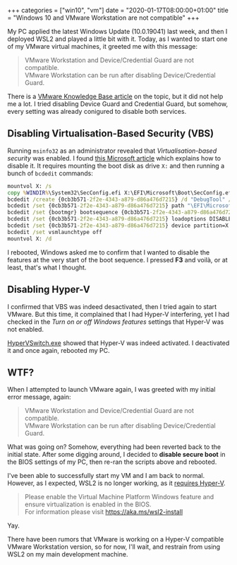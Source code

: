 +++
categories = ["win10", "vm"]
date = "2020-01-17T08:00:00+01:00"
title = "Windows 10 and VMware Workstation are not compatible"
+++

My PC applied the latest Windows Update (10.0.19041) last week, and then I deployed
WSL2 and played a little bit with it. Today, as I wanted to start one of my VMware
virtual machines, it greeted me with this message:

> VMware Workstation and Device/Credential Guard are not compatible.  
> VMware Workstation can be run after disabling Device/Credential Guard.

There is a [VMware Knowledge Base article](https://kb.vmware.com/s/article/2146361)
on the topic, but it did not help me a lot. I tried disabling Device Guard and
Credential Guard, but somehow, every setting was already conigured to disable both
services.

## Disabling Virtualisation-Based Security (VBS)

Running `msinfo32` as an administrator revealed that _Virtualisation-based security_
was enabled. I found
[this Microsoft article](https://docs.microsoft.com/en-us/windows/security/identity-protection/credential-guard/credential-guard-manage)
which explains how to disable it. It requires mounting the boot disk as drive `X:`
and then running a bunch of `bcdedit` commands:

```cmd
mountvol X: /s
copy %WINDIR%\System32\SecConfig.efi X:\EFI\Microsoft\Boot\SecConfig.efi /Y
bcdedit /create {0cb3b571-2f2e-4343-a879-d86a476d7215} /d "DebugTool" /application osloader
bcdedit /set {0cb3b571-2f2e-4343-a879-d86a476d7215} path "\EFI\Microsoft\Boot\SecConfig.efi"
bcdedit /set {bootmgr} bootsequence {0cb3b571-2f2e-4343-a879-d86a476d7215}
bcdedit /set {0cb3b571-2f2e-4343-a879-d86a476d7215} loadoptions DISABLE-LSA-ISO,DISABLE-VBS
bcdedit /set {0cb3b571-2f2e-4343-a879-d86a476d7215} device partition=X:
bcdedit /set vsmlaunchtype off
mountvol X: /d
```

I rebooted, Windows asked me to confirm that I wanted to disable the features at the
very start of the boot sequence. I pressed **F3** and voilà, or at least, that's what
I thought.

## Disabling Hyper-V

I confirmed that VBS was indeed desactivated, then I tried again to start VMware. But
this time, it complained that I had Hyper-V interfering, yet I had checked in the
_Turn on or off Windows features_ settings that Hyper-V was not enabled.

[HyperVSwitch.exe](https://unclassified.software/files/apps/hypervswitch/HyperVSwitch.exe)
showed that Hyper-V was indeed activated. I deactivated it and once again, rebooted my
PC.

## WTF?

When I attempted to launch VMware again, I was greeted with my initial error message,
again:

> VMware Workstation and Device/Credential Guard are not compatible.  
> VMware Workstation can be run after disabling Device/Credential Guard.

What was going on? Somehow, everything had been reverted back to the initial state.
After some digging around, I decided to **disable secure boot** in the BIOS settings
of my PC, then re-ran the scripts above and rebooted.

I've been able to successfully start my VM and I am back to normal. However, as I
expected, WSL2 is no longer working, as it [requires Hyper-V](https://docs.microsoft.com/en-us/windows/wsl/wsl2-faq).

> Please enable the Virtual Machine Platform Windows feature and ensure virtualization
> is enabled in the BIOS.  
> For information please visit https://aka.ms/wsl2-install

Yay.

There have been rumors that VMware is working on a Hyper-V compatible VMware Workstation
version, so for now, I'll wait, and restrain from using WSL2 on my main development
machine.
